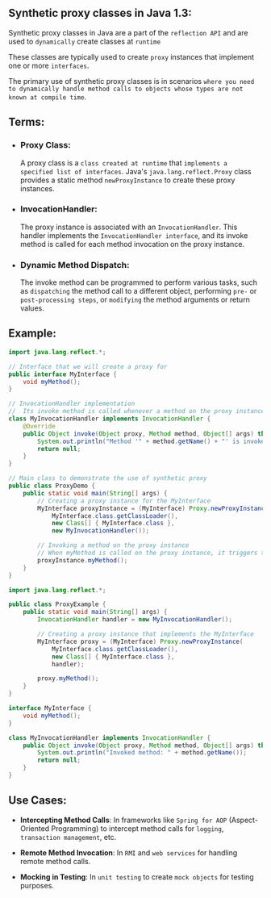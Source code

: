 ## Synthetic proxy classes in Java 1.3:

Synthetic proxy classes in Java are a part of the `reflection API` and are used to `dynamically` create classes at `runtime`

These classes are typically used to create `proxy` instances that implement one or more `interfaces`.

The primary use of synthetic proxy classes is in scenarios `where you need to dynamically handle method calls to objects whose types are not known at compile time`.

## Terms:

- ### Proxy Class:

  A proxy class is a `class created at runtime` that `implements a specified list of interfaces`.
  Java's `java.lang.reflect.Proxy` class provides a static method `newProxyInstance` to create these proxy instances.

- ### InvocationHandler:

  The proxy instance is associated with an `InvocationHandler`. This handler implements the `InvocationHandler interface`, and its invoke method is called for each method invocation on the proxy instance.

- ### Dynamic Method Dispatch:

  The invoke method can be programmed to perform various tasks, such as `dispatching` the method call to a different object, performing `pre-` or `post-processing steps`, or `modifying` the method arguments or return values.

## Example:

```java
import java.lang.reflect.*;

// Interface that we will create a proxy for
public interface MyInterface {
    void myMethod();
}

// InvocationHandler implementation
//  Its invoke method is called whenever a method on the proxy instance is invoked.
class MyInvocationHandler implements InvocationHandler {
    @Override
    public Object invoke(Object proxy, Method method, Object[] args) throws Throwable {
        System.out.println("Method '" + method.getName() + "' is invoked on proxy instance");
        return null;
    }
}

// Main class to demonstrate the use of synthetic proxy
public class ProxyDemo {
    public static void main(String[] args) {
        // Creating a proxy instance for the MyInterface
        MyInterface proxyInstance = (MyInterface) Proxy.newProxyInstance(
            MyInterface.class.getClassLoader(),
            new Class[] { MyInterface.class },
            new MyInvocationHandler());

        // Invoking a method on the proxy instance
        // When myMethod is called on the proxy instance, it triggers the invoke method of MyInvocationHandler, printing a message to the console.
        proxyInstance.myMethod();
    }
}

```

```java
import java.lang.reflect.*;

public class ProxyExample {
    public static void main(String[] args) {
        InvocationHandler handler = new MyInvocationHandler();

        // Creating a proxy instance that implements the MyInterface
        MyInterface proxy = (MyInterface) Proxy.newProxyInstance(
            MyInterface.class.getClassLoader(),
            new Class[] { MyInterface.class },
            handler);

        proxy.myMethod();
    }
}

interface MyInterface {
    void myMethod();
}

class MyInvocationHandler implements InvocationHandler {
    public Object invoke(Object proxy, Method method, Object[] args) throws Throwable {
        System.out.println("Invoked method: " + method.getName());
        return null;
    }
}

```

## Use Cases:

- **Intercepting Method Calls**: In frameworks like `Spring for AOP` (Aspect-Oriented Programming) to intercept method calls for `logging`, `transaction management`, etc.

- **Remote Method Invocation**: In `RMI` and `web services` for handling remote method calls.

- **Mocking in Testing**: In `unit testing` to create `mock objects` for testing purposes.
